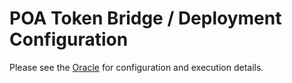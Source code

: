 # POA Token Bridge / Deployment Configuration

Please see the [Oracle](../oracle/README.md) for configuration and execution details. 